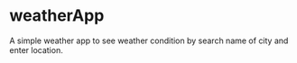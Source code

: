 # weatherApp
A simple weather app to see weather condition by search name of city and enter location.
